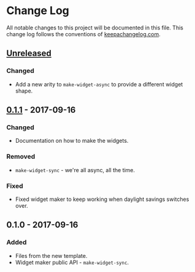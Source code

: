 # Change Log
All notable changes to this project will be documented in this file. This change log follows the conventions of [keepachangelog.com](http://keepachangelog.com/).

## [Unreleased]
### Changed
- Add a new arity to `make-widget-async` to provide a different widget shape.

## [0.1.1] - 2017-09-16
### Changed
- Documentation on how to make the widgets.

### Removed
- `make-widget-sync` - we're all async, all the time.

### Fixed
- Fixed widget maker to keep working when daylight savings switches over.

## 0.1.0 - 2017-09-16
### Added
- Files from the new template.
- Widget maker public API - `make-widget-sync`.

[Unreleased]: https://github.com/your-name/lisp/compare/0.1.1...HEAD
[0.1.1]: https://github.com/your-name/lisp/compare/0.1.0...0.1.1

